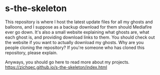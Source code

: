 # s-the-skeleton

This repository is where I host the latest update files for all my ghosts and balloons, and I suppose as a backup download for them should Mediafire ever go down. It's also a small website explaining what ghosts are, what each ghost is, and providing download links to them. You should check out the website if you want to actually download my ghosts. Why are you people cloning the repository? If you're someone who has cloned this repository, please explain.

Anyways, you should go here to read more about my projects. https://zichqec.github.io/s-the-skeleton/index.html
